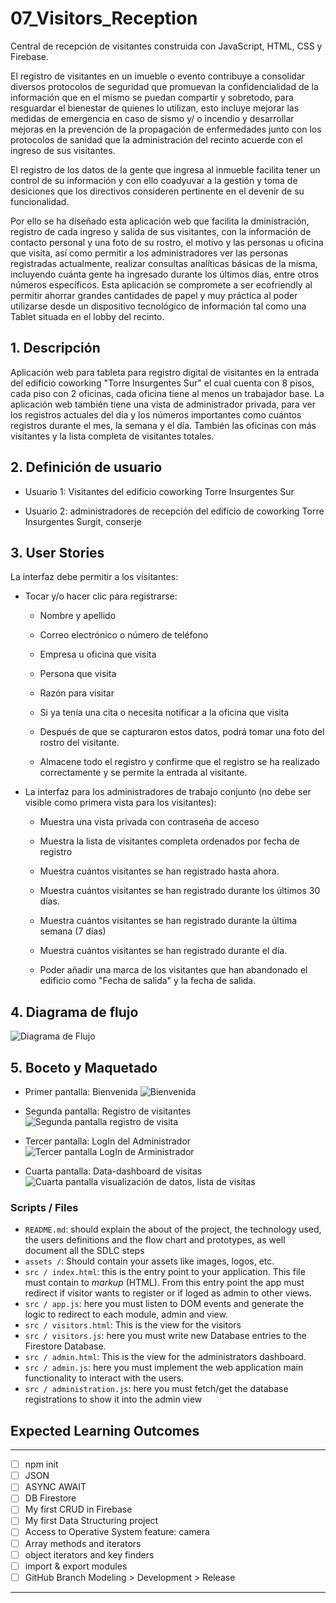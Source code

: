 # 07_Visitors_Reception

Central de recepción de visitantes construida con JavaScript, HTML, CSS y Firebase.

El registro de visitantes en un imueble o evento contribuye a consolidar diversos protocolos de seguridad que promuevan la confidencialidad de la información que en el mismo se puedan compartir y sobretodo, para resguardar el bienestar de quienes lo utilizan, esto incluye mejorar las medidas de emergencia en caso de sismo y/ o incendio y desarrollar mejoras en la prevención de la propagación de enfermedades junto con los protocolos de sanidad que la administración del recinto acuerde con el ingreso de sus visitantes.

El registro de los datos de la gente que ingresa al inmueble facilita tener un control de su información y con ello coadyuvar a la gestión y toma de desiciones que los directivos consideren pertinente en el devenir de su funcionalidad.

Por ello se ha diseñado esta aplicación web que facilita la dministración, registro de cada ingreso y salida de sus visitantes, con la información de contacto personal y una foto de su rostro, el motivo y las personas u oficina que visita, así como permitir a los administradores ver las personas registradas actualmente, realizar consultas analíticas básicas de la misma, incluyendo cuánta gente ha ingresado durante los últimos días, entre otros números específicos. Esta aplicación se compromete a ser ecofriendly al permitir ahorrar grandes cantidades de papel y muy práctica al poder utilizarse desde un dispositivo tecnológico de información tal como una Tablet situada en el lobby del recinto.

## 1. Descripción

Aplicación web para tableta para registro digital de visitantes en la entrada del edificio coworking "Torre Insurgentes Sur" el cual cuenta con 8 pisos, cada piso con 2 oficinas, cada oficina tiene al menos un trabajador base. La aplicación web también tiene una vista de administrador privada, para ver los registros actuales del día y los números importantes como cuántos registros durante el mes, la semana y el día. También las oficinas con más visitantes y la lista completa de visitantes totales.

## 2. Definición de usuario

- Usuario 1: Visitantes del edificio coworking Torre Insurgentes Sur

- Usuario 2: administradores de recepción del edificio de coworking Torre Insurgentes Surgit, conserje

## 3. User Stories

La interfaz debe permitir a los visitantes:

- Tocar y/o hacer clic para registrarse:

  - Nombre y apellido

  - Correo electrónico o número de teléfono

  - Empresa u oficina que visita

  - Persona que visita

  - Razón para visitar

  - Si ya tenía una cita o necesita notificar a la oficina que visita

  - Después de que se capturaron estos datos, podrá tomar una foto del rostro del visitante.

  - Almacene todo el registro y confirme que el registro se ha realizado correctamente y se permite la entrada al visitante.

- La interfaz para los administradores de trabajo conjunto (no debe ser visible como primera vista para los visitantes):

  - Muestra una vista privada con contraseña de acceso

  - Muestra la lista de visitantes completa ordenados por fecha de registro

  - Muestra cuántos visitantes se han registrado hasta ahora.

  - Muestra cuántos visitantes se han registrado durante los últimos 30 días.

  - Muestra cuántos visitantes se han registrado durante la última semana (7 días)

  - Muestra cuántos visitantes se han registrado durante el día.

  - Poder añadir una marca de los visitantes que han abandonado el edificio como "Fecha de salida" y la fecha de salida.

## 4. Diagrama de flujo

![Diagrama de Flujo](./assets/IMG/DiagramaDeFlujo.jpg)

## 5. Boceto y Maquetado

- Primer pantalla: Bienvenida
  ![Bienvenida](./assets/IMG/bienvenida.png)

- Segunda pantalla: Registro de visitantes
  ![Segunda pantalla registro de visita](./assets/IMG/registro.png)

- Tercer pantalla: LogIn del Administrador
  ![Tercer pantalla LogIn de Arministrador](./assets/IMG/logIn.png)

- Cuarta pantalla: Data-dashboard de visitas
  ![Cuarta pantalla visualización de datos, lista de visitas](./assets/IMG/admin.png)

### Scripts / Files

- `README.md`: should explain the about of the project, the technology used, the users definitions and the flow chart and prototypes, as well document all the SDLC steps
- `assets /`: Should contain your assets like images, logos, etc.
- `src / index.html`: this is the entry point to your application. This file must contain to _markup_ (HTML). From this entry point the app must redirect if visitor wants to register or if loged as admin to other views.
- `src / app.js`: here you must listen to DOM events and generate the logic to redirect to each module, admin and view.
- `src / visitors.html`: This is the view for the visitors
- `src / visitors.js`: here you must write new Database entries to the Firestore Database.
- `src / admin.html`: This is the view for the administrators dashboard.
- `src / admin.js`: here you must implement the web application main functionality to interact with the users.
- `src / administration.js`: here you must fetch/get the database registrations to show it into the admin view

## Expected Learning Outcomes

---

- [ ] npm init
- [ ] JSON
- [ ] ASYNC AWAIT
- [ ] DB Firestore
- [ ] My first CRUD in Firebase
- [ ] My first Data Structuring project
- [ ] Access to Operative System feature: camera
- [ ] Array methods and iterators
- [ ] object iterators and key finders
- [ ] import & export modules
- [ ] GitHub Branch Modeling > Development > Release

---

